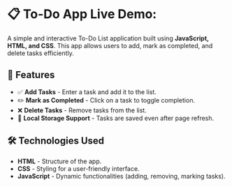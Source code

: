 # 📋 To-Do App   Live Demo: 

A simple and interactive To-Do List application built using **JavaScript, HTML, and CSS**. This app allows users to add, mark as completed, and delete tasks efficiently.

## 🚀 Features

- ✅ **Add Tasks** - Enter a task and add it to the list.
- ✏️ **Mark as Completed** - Click on a task to toggle completion.
- ❌ **Delete Tasks** - Remove tasks from the list.
- 💾 **Local Storage Support** - Tasks are saved even after page refresh.

## 🛠️ Technologies Used

- **HTML** - Structure of the app.
- **CSS** - Styling for a user-friendly interface.
- **JavaScript** - Dynamic functionalities (adding, removing, marking tasks).
